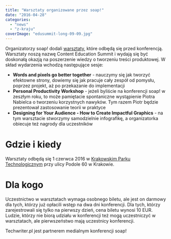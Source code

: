 ```yaml
---
title: "Warsztaty organizowane przez soap!"
date: "2016-04-28"
categories:
  - "news"
  - "z-kraju"
coverImage: "edusummit-long-09-09.jpg"
---
```


Organizatorzy soap! dodali [warsztaty](http://soapconf.com/edu-summit/), które odbędą się przed konferencją. Warsztaty noszą nazwę Content Education Summit i wydają się być doskonałą okazją na poszerzenie wiedzy o tworzeniu treści produktowej. W skład wydarzenia wchodzą następujące sesje:

- **Words and pixels go better together** - nauczymy się jak tworzyć efektowne strony, dowiemy się jak pracuje cały zespół od pomysłu, poprzez projekt, aż po przekazanie do implementacji
- **Personal Productivity Workshop** - jeżeli byliście na konferencji soap! w zeszłym roku, to może pamiętacie spontaniczne wystąpienie Piotra Nabielca o tworzeniu korzystnych nawyków. Tym razem Piotr będzie prezentował zastosowanie teorii w praktyce
- **Designing for Your Audience - How to Create Impactful Graphics** - na tym warsztacie stworzymy samodzielnie infografikę, a organizatorka obiecuje też nagrody dla uczestników

# Gdzie i kiedy

Warsztaty odbędą się 1 czerwca 2016 w [Krakowskim Parku Technologicznym](http://www.kpt.krakow.pl/) przy ulicy Podole 60 w Krakowie.

# Dla kogo

Uczestnictwo w warsztatach wymaga osobnego biletu, ale jest on darmowy dla tych, którzy już opłacili wstęp na dwa dni konferencji. Dla tych, którzy zarejestrowali się tylko na pierwszy dzień, cena biletu wynosi 10 EUR. Ludzie, którzy nie biorą udziału w konferencji też mogą uczestniczyć w warsztatach, ale pierwszeństwo mają uczestnicy konferencji.

Techwriter.pl jest partnerem medialnym konferencji soap!
